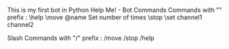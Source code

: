 This is my first bot in Python
Help Me! - Bot Commands
Commands with "\" prefix :
\help
\move @name Set number of times
\stop
\set channel1 channel2

Slash Commands with "/" prefix :
/move
/stop
/help
